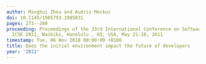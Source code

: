 ```yaml
---
author: Minghui Zhou and Audris Mockus
doi: 10.1145/1985793.1985831
pages: 271--280
proceeding: Proceedings of the 33rd International Conference on Software Engineering,
  ICSE 2011, Waikiki, Honolulu , HI, USA, May 21-28, 2011
timestamp: Tue, 06 Nov 2018 00:00:00 +0100
title: Does the initial environment impact the future of developers
year: '2011'
---
```

